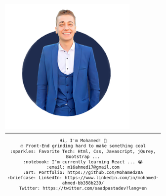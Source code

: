 <img src="https://github.com/Mohamed20a/Mohamed20a/blob/main/photo2.png" width="80%" align="center"/>
 <hr></hr>
<p align="center" font-size="30px">
  <samp>
    Hi, I'm Mohamed! 👋 <br>
    🔥 Front-End grinding hard to make something cool  <br>
    :sparkles: Favorite Tech: Html, Css, Javascript, jQurey, Bootstrap ... <br>
    :notebook: I’m currently learning React ... 😭  <br>
    :email:	m16ahmed17@gmail.com <br>
    :art: Portfolio: https://github.com/Mohamed20a <br>
    :briefcase: LinkedIn: https://www.linkedin.com/in/mohamed-ahmed-bb358b239/ <br>
                Twitter: https://twitter.com/saadpastadev?lang=en
  </samp>
</p>
